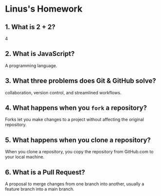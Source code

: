 # Linus's Homework

## 1. What is 2 + 2?

4

## 2. What is JavaScript?

A programming language.

## 3. What three problems does Git & GitHub solve?

collaboration, version control, and streamlined workflows.

## 4. What happens when you `fork` a repository?

Forks let you make changes to a project without affecting the original repository.

## 5. What happens when you clone a repository?

When you clone a repository, you copy the repository from GitHub.com to your local machine. 

## 6. What is a Pull Request?

A proposal to merge changes from one branch into another, usually a feature branch into a main branch.
